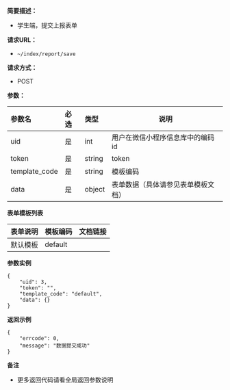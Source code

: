 
**简要描述：**
- 学生端，提交上报表单

**请求URL：**
- ` ~/index/report/save `

**请求方式：**
- POST

**参数：**

| 参数名 | 必选 | 类型 | 说明 |
| :---- | :---- | :---- | ---- |
| uid | 是 | int | 用户在微信小程序信息库中的编码id|
| token | 是 | string | token|
| template_code | 是 | string | 模板编码 |
| data | 是 | object | 表单数据（具体请参见表单模板文档） |

**表单模板列表**

| 表单说明 | 模板编码 | 文档链接 |
| ------------ | ------------ | ------------ |
| 默认模板 | default |  |



**参数实例**
```
{
	"uid": 3,
	"token": "",
	"template_code": "default",
	"data": {}
}
```

 **返回示例**

```
{
	"errcode": 0,
	"message": "数据提交成功"
}
```

 **备注**

- 更多返回代码请看全局返回参数说明
